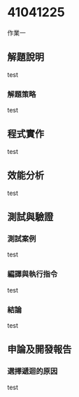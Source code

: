 # 41041225

作業一

## 解題說明

test

### 解題策略

test

## 程式實作

test

## 效能分析

test

## 測試與驗證

### 測試案例

test

### 編譯與執行指令

test

### 結論

test

## 申論及開發報告

### 選擇遞迴的原因

test